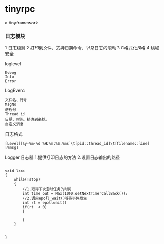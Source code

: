 # tinyrpc
a tinyframework 

### 日志模块
1.日志级别
2.打印到文件，支持日期命令，以及日志的滚动
3.C格式化风格
4.线程安全

loglevel
```
Debug 
Info
Error
```
LogEvent:
```
文件名、行号 
MsgNo
进程号
Thread id
日期、时间。精确到毫秒。
自定义消息 
```

日志格式
```
[Level][%y-%m-%d %H:%m:%S.%ms]\t[pid::thread_id]\t[filename::line][%msg]
```

Logger 日志器
1.提供打印日志的方法
2.设置日志输出的路径

```creator模型

void loop
{
    while(!stop)
    {
        //1.取得下次定时任务的时间
        int time_out = Max(1000,getNextTimerCallBack());
        //2.调用epoll_wait()等待事件发生
        int rt = epollwait()
        if(rt  < 0)
        {
            
        }
    }


}

```


